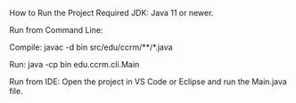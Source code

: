 
How to Run the Project
Required JDK: Java 11 or newer.

Run from Command Line:

Compile: javac -d bin src/edu/ccrm/**/*.java

Run: java -cp bin edu.ccrm.cli.Main

Run from IDE: Open the project in VS Code or Eclipse and run the Main.java file.
